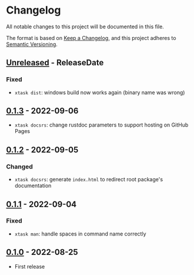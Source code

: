 # Changelog

All notable changes to this project will be documented in this file.

The format is based on [Keep a Changelog](https://keepachangelog.com/en/1.1.0/),
and this project adheres to [Semantic Versioning](https://semver.org/spec/v2.0.0.html).

<!-- next-header -->

## [Unreleased] - ReleaseDate

### Fixed

* `xtask dist`: windows build now works again (binary name was wrong)

## [0.1.3] - 2022-09-06

* `xtask docsrs`: change rustdoc parameters to support hosting on GitHub Pages

## [0.1.2] - 2022-09-05

### Changed

* `xtask docsrs`: generate `index.html` to redirect root package's documentation

## [0.1.1] - 2022-09-04

### Fixed

* `xtask man`: handle spaces in command name correctly

## [0.1.0] - 2022-08-25

* First release

<!-- next-url -->
[Unreleased]: https://github.com/gifnksm/cli-xtask/compare/v0.1.3...HEAD
[0.1.3]: https://github.com/gifnksm/cli-xtask/compare/v0.1.2...v0.1.3
[0.1.2]: https://github.com/gifnksm/cli-xtask/compare/v0.1.1...v0.1.2
[0.1.1]: https://github.com/gifnksm/cli-xtask/compare/v0.1.0...v0.1.1
[0.1.0]: https://github.com/gifnksm/cli-xtask/commits/v0.1.0
